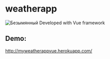 # weatherapp
![Безымянный](https://user-images.githubusercontent.com/55599958/123031563-1fd9a800-d3ed-11eb-87df-af2c9efd00e6.png)
Developed with Vue framework
## Demo:
http://myweatherappvue.herokuapp.com/
